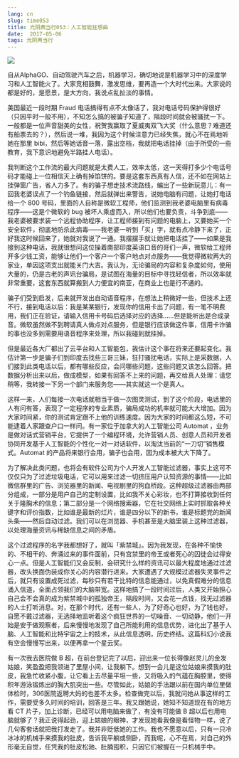```yaml
---
lang: cn
slug: time053
title: 光阴典当行053：人工智能狂想曲
date:  2017-05-06
tags: 光阴典当行
---
```

<!-- more -->
![](http://oouh9u8nz.bkt.gdipper.com//time053.jpg)

自从AlphaGO、自动驾驶汽车之后，机器学习，确切地说是机器学习中的深度学习和人工智能火了。大家竞相鼓舞，激发思维，要再造一个大时代出来。大家说的都是好的，是愿景，是大方向，我说点乱扯淡的事情。

美国最近一段时期 Fraud 电话搞得有点不太像话了，我对电话号码保护得很好（只因平时一般不用），不知怎么搞的被骗子知道了，隔段时间就会被骚扰一下。一般都是一位声音甜美的女性，祝贺我赢取了夏威夷双飞大奖（什么意思？难道还有船票去的？），然后说一堆，我因为这个时候注意力已经失焦，就心不在焉地听她在那里 bibi，然后等她话音一落，露出空档，我就把电话挂掉（由于所受的一些教育，我下意识地避免半路挂人电话）。

我判断这个工作流的最大问题就是太费人工，效率太低，这一天得打多少个电话号码才能碰上一位相信天上确有掉馅饼的。要是这套东西真有人信，还不如在网站上挂弹窗广告，省人力多了。有的骗子想走技术流路线，编出了一些新玩意儿：有一回我老婆误点了一个钓鱼链接，然后就弹出来警告，说她电脑有问题，让她打电话给一个 800 号码，里面的人自称是微软工程师，他们监测到我老婆电脑里有病毒程序——这是个微软的 bug 被坏人乘虚而入，所以他们也要负责，斗争到底——我老婆被要求装一个远程协助程序，让工程师接到有问题的电脑上，又要她买一个安全软件，彻底地防杀此病毒——我老婆一听到「买」字，就有点冷静下来了，正好我这时候回来了，她就对我说了一通。我摆摆手就让她把电话挂了——如果是我接到这种电话，我就很想问这位操着南部印度英语口音的哥们一声，微软给工程师开多少钱工资，能够让他们一个客户一个客户地点对点服务——我觉得微软再大的家业，单因这项支出就能关门大吉。我认为，无论骗局的内容和复杂度如何，使用大量的，仍是古老的声讯台骗局，是试图在海量的目标中寻找轻信者，所以效率就非常重要，这套东西就算搬到人力便宜的南亚，在商业上也是行不通的。

骗子们受到启发，后来就开发出自动语音程序，在想法上稍微好一些，但技术上还不行，接到电话以后：我是某某银行，发现你的信用卡出了问题，有一笔不明费用，我们正在验证，请输入信用卡号码后选择对应的选择……但是能听出是合成录音。微软虽然做不到聘请真人做点对点服务，但是银行应该做这件事，信用卡诈骗的事也没多到需要用语音程序来处理，所以我碰到就挂掉。

但是最近各大厂都出了云平台和人工智能包，我估计这个事在将来还要起变化。我估计第一步是骗子们到印度去找些三哥三妹，狂打骚扰电话，实际上是采数据，人们接到此类电话以后，都有哪些反应，会问哪些问题，这些问题又该怎么回答。把数据分析出来以后，做成模型，如果有回答不上来的问题，再交给真人处理：请您稍等，我转接一下另一个部门来服务您——其实就这一个是真人。

这样一来，人们每接一次电话就相当于做一次图灵测试，到了这个阶段，电话里的人有问有答，表现了一定程序的专业素质，骗局成功的机率就可能大大增加。因为大家时间紧，你的测试肯定跟不上他的训练速度。因为大家的时间都这么短，不可能逮着人家跟查户口一样问。有一家位于加拿大的人工智能公司 Automat ，业务是做对话式营销平台，它提供了一个编程环境，允许营销人员、创意人员和开发者协同开发基于人工智能的个性化一对一对话软件，以淘汰当前的“一刀切”销售模式。Automat 的产品将来银行会用，骗子也会用，因为成本被大大下降了。

为了解决此类问题，也将会有软件公司为个人开发人工智能过滤器，事实上这可不仅仅只为了过滤垃圾电话，它可以用来过滤一切挤压用户认知资源的事情——比如微信群里的广告、浏览器里的新闻、电视剧里的狗血桥段。这种超级过滤器由两部分组成，一部分是用户自己的定制设置，比如我不关心彩妆，也不打算接收到任何关于隆胸术的信息；第二部分是一个网络搜索器，它在社交网络上实时抓取各种关键字和评价指数，比如谁是最新的烂片，谁是四分以下的新书，谁是标题党的新闻头条——然后自动过滤。我们可以在浏览器、手机甚至是大脑里装上这种过滤器，以处理海量资讯与稀缺信息之间的矛盾。

这个过滤程序的名字我都想好了，就叫「紫禁城」。因为我发现，在各种不愉快的、不相干的、奔涌过来的事件面前，只有宫禁里的帝王或者死心的囚徒会过得安心一点。但是人工智能们又会反制，会研究什么样的资讯可以最大程度地通过过滤器，改头换面伪装成你关心的内容潜行进来。大家遭遇了大规模过滤器失灵事件之后，就只有设置成死过滤，每秒只有若干比特的信息能通过，以免真假难分的信息涌入信道，全面占领我们的大脑带宽。这样地搞了一段时间过后，人类又开始担心自己会不会真的成为紫禁城中的孤独帝王，隔段时间，又会花一点钱，找无过滤器的人士打听消息。对，在那个时代，还有一些人，为了好奇心也好，为了钱也好，自愿不戴过滤器，无选择地监听着这个疯狂世界的一切噪音、一切动静，他们一开始是安于做观察者，后来慢慢地发现了自己所能利用的信息优势，进化出了基于人脑、人工智能和比特宇宙之上的技术，从此信息透明，历史终结。这篇科幻小说我有空会慢慢写出来，以便再拿一个星云奖。

有一次我去医院做 B 超，在前台登记完了以后，迎出来一位长得像赵灵儿的金发姑娘，笑盈盈把我领进了里屋小间，让我躺下。想到一会儿是这位姑娘来摸我的肚皮，我急忙收紧小腹，让它看上去尽量平坦一些，又将吸入的气蕴在胸腔里，使得积年游泳锻炼出的胸大肌突出一些。尽管如此，姑娘的手法跟以前在国内单位里做体检时，306医院返聘大妈的也差不太多。检查做完以后，我就问她从事这样的工作，需要受多久时间的培训，回答是三年。我又跟她说，她知不知道现在有的地方看 CT 片子，加上诊断，已经可以用电脑来做了，有没有可能做 B 超以后也用电脑就够了？我正说得起劲，迎上姑娘的眼神，才发现她看我像是看怪物一样，说了几句客套话就把我打发走了。我并非贬低她的工作。我也不愿意以后，只有一只冷冰冰的机械手来摸我的肚皮，告诉我平躺或侧卧，而我呢，心不在焉，对自己的外形毫无自觉，任凭我的肚皮松驰、肚腩囤积，只因它们被握在一只机械手中。